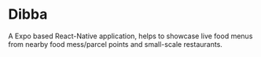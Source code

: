 # Dibba
A Expo based React-Native application, helps to showcase live food menus from nearby food mess/parcel points and small-scale restaurants.
